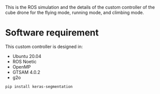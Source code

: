 This is the ROS simulation and the details of the custom controller of the cube drone for the flying mode, running mode, and climbing mode.
# Software requirement
This custom controller is designed in:
- Ubuntu 20.04
- ROS Noetic
- OpenMP
- GTSAM 4.0.2
- g2o

```shell
pip install keras-segmentation
```
